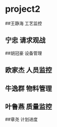 ﻿
# project2
##王静海 工艺监控

## 宁忠 请求观战

##胡冠豪 设备管理

## 欧家杰 人员监控

## 牛逸群 物料管理

## 叶鲁燕 质量监控

##章尧 计划进度




